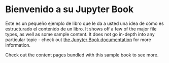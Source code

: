 # Bienvenido a su Jupyter Book

Este es un pequeño ejemplo de libro que le da a usted una idea de cómo es estructurado el contenido de un libro.
It shows off a few of the major file types, as well as some sample content.
It does not go in-depth into any particular topic - check out [the Jupyter Book documentation](https://jupyterbook.org) for more information.

Check out the content pages bundled with this sample book to see more.

```{tableofcontents}
```
